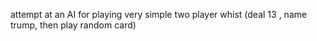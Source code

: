 attempt at an AI for playing very simple two player whist (deal 13 , name trump, then play random card)

